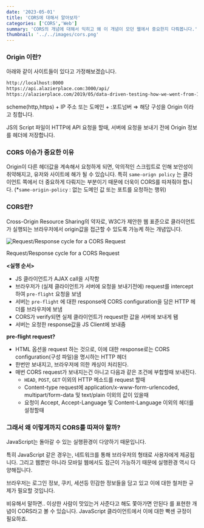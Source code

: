 ```yaml
---
date: '2023-05-01'
title: 'CORS에 대해서 알아보자'
categories: ['CORS','Web']
summary: 'CORS의 개념에 대해서 익히고 왜 이 개념이 모던 웹에서 중요한지 다뤄봅니다.'
thumbnail: '../../images/cors.png'
---
```

### Origin 이란?

아래와 같이 사이트들이 있다고 가정해보겠습니다. 

```bash
http://localhost:8000
https://api.alazierplace.com:3000/api/
https://alazierplace.com/2019/05/data-driven-testing-how-we-went-from-150-test-cases-to-1/
```

scheme(http,https) + IP 주소 또는 도메인 + :포트넘버 ⇒ 해당 구성을 Origin 이라고 칭합니다. 

JS의 Script 파일이 HTTP에 API 요청을 할때, 서버에 요청을 보내기 전에 Origin 정보를 헤더에 저장합니다. 

### CORS 이슈가 중요한 이유

Origin이 다른 헤더값을 계속해서 요청하게 되면, 악의적인 스크립트로 인해 보안성이 취약해지고, 유저와 사이트에 해가 될 수 있습니다.
특히 `same-orign policy` 는 클라이언트 쪽에서 더 중요하게 다뤄지는 부분이기 때문에 더욱이 CORS를 따져줘야 합니다. (*`same-origin-policy` : 없는 도메인 값 또는 포트를 요청하는 행위) 

### CORS란?

Cross-Origin Resource Sharing의 약자로, W3C가 제안한 웹 표준으로 클라이언트가 실행되는 브라우저에서 origin값을 접근할 수 있도록 가능케 하는 개념입니다.

![Request/Response cycle for a CORS Request](https://i0.wp.com/alazierplace.com/wp-content/uploads/2019/06/CORS-flow.png?resize=833%2C406&ssl=1)

Request/Response cycle for a CORS Request

**<실행 순서>**

- JS 클라이언트가 AJAX call을 시작함
- 브라우저가 (실제 클라이언트가 서버에 요청을 보내기전에) request를 intercept하여 `pre-flight` 요청을 보냄
- 서버는 `pre-flight` 에 대한 response에 CORS configuration을 담은 HTTP 헤더를 브라우저에 보냄
- CORS가 verify되면 실제 클라이언트가 request한 값을 서버에 보내게 됌
- 서버는 요청한 response값을 JS Client에 보내줌

******************pre-flight request?****************** 

- HTML 옵션을 request 하는 것으로, 이에 대한 response로는 CORS configuration(구성 파일)을 명시하는 HTTP 헤더
- 한번만 보내지고, 브라우저에 의한 캐싱이 처리된다.
- 매번 CORS request가 보내지는건 아니고 다음과 같은 조건에 부합할때 보내진다.
    - `HEAD`, `POST`, `GET` 이외의 HTTP 메소드를 request 할때
    - Content-type request에 application/x-www-form-urlencoded, multipart/form-data 및 text/plain 이외의 값이 있을때
    - 요청이 Accept, Accept-Language 및 Content-Language 이외의 헤더를 설정할때

### 그래서 왜 이렇게까지 CORS를 따져야 할까?

JavaScript는 돌아갈 수 있는 실행환경이 다양하기 때문입니다. 

특히 JavaScript 같은 경우는, 네트워크를 통해 브라우저의 형태로 사용자에게 제공됩니다. 그리고 웹뿐만 아니라 모바일 웹에서도 접근이 가능하기 때문에 실행환경 역시 다양해집니다. 

브라우저는 로그인 정보, 쿠키, 세션등 민감한 정보들을 담고 있고 이에 대한 철저한 규제가 필요할 것입니다. 

비유해서 말하면.. 이상한 사람이 맛있는거 사준다고 해도 쫓아가면 안된다 를 표현한 개념이 CORS라고 볼 수 있습니다. JavaScript 클라이언트에서 이에 대한 빡센 규정이 필요하죠.